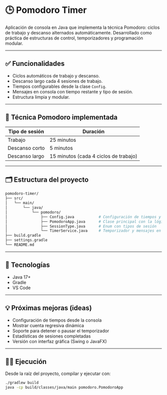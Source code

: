 # 🕒 Pomodoro Timer

Aplicación de consola en Java que implementa la técnica Pomodoro: ciclos de trabajo y descanso alternados automáticamente. Desarrollado como práctica de estructuras de control, temporizadores y programación modular.

---

## ✅ Funcionalidades

- Ciclos automáticos de trabajo y descanso.
- Descanso largo cada 4 sesiones de trabajo.
- Tiempos configurables desde la clase `Config`.
- Mensajes en consola con tiempo restante y tipo de sesión.
- Estructura limpia y modular.

---

## 🧠 Técnica Pomodoro implementada

| Tipo de sesión     | Duración  |
|--------------------|-----------|
| Trabajo            | 25 minutos |
| Descanso corto     | 5 minutos  |
| Descanso largo     | 15 minutos (cada 4 ciclos de trabajo) |

---

## 🗂️ Estructura del proyecto

```bash
pomodoro-timer/
├── src/
│   └── main/
│       └── java/
│           └── pomodoro/
│               ├── Config.java           # Configuración de tiempos y ciclos
│               ├── PomodoroApp.java      # Clase principal con la lógica del ciclo
│               ├── SessionType.java      # Enum con tipos de sesión
│               └── TimerService.java     # Temporizador y mensajes en consola
├── build.gradle
├── settings.gradle
└── README.md
```

---

## 🚀 Tecnologías

- Java 17+
- Gradle
- VS Code

---

## 💡 Próximas mejoras (ideas)

- Configuración de tiempos desde la consola
- Mostrar cuenta regresiva dinámica
- Soporte para detener o pausar el temporizador
- Estadísticas de sesiones completadas
- Versión con interfaz gráfica (Swing o JavaFX)

---

## 👨‍💻 Ejecución

Desde la raíz del proyecto, compilar y ejecutar con:

```bash
./gradlew build
java -cp build/classes/java/main pomodoro.PomodoroApp
```
